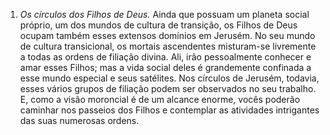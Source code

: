 ﻿1. *Os círculos dos Filhos de Deus.* Ainda que possuam um planeta social próprio, um dos mundos de cultura de transição, os Filhos de Deus ocupam também esses extensos domínios em Jerusém. No seu mundo de cultura transicional, os mortais ascendentes misturam-se livremente a todas as ordens de filiação divina. Ali, irão pessoalmente conhecer e amar esses Filhos; mas a vida social deles é grandemente confinada a esse mundo especial e seus satélites. Nos círculos de Jerusém, todavia, esses vários grupos de filiação podem ser observados no seu trabalho. E, como a visão moroncial é de um alcance enorme, vocês poderão caminhar nos passeios dos Filhos e contemplar as atividades intrigantes das suas numerosas ordens.